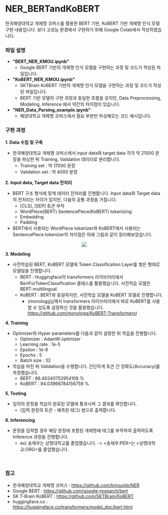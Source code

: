 # NER_BERTandKoBERT
한국해양대학교 개체명 코퍼스를 활용한 BERT 기반, KoBERT 기반 개체명 인식 모델 구현 내용입니다. 보다 고성능 환경에서 구현하기 위해 Google Colab에서 작성하였습니다.

### **파일 설명**
+ **"BERT_NER_KMOU.ipynb"**
  + Google BERT 기반의 개체명 인식 모델을 구현하는 과정 및 코드가 작성된 파일입니다.
+ **"KoBERT_NER_KMOU.ipynb"**
  + SKTBrain KoBERT 기반의 개체명 인식 모델을 구현하는 과정 및 코드가 작성된 파일입니다.
  + BERT 기반 모델의 구현 과정과 동일한 흐름을 갖지만, Data Preprocessing, Modeling, Inference 에서 약간의 차이점이 있습니다.
+ **"NER_Data_Parsing_example.ipynb"**
  + 해양대학교 개체명 코퍼스에서 필요 부분만 파싱해오는 코드 예시입니다.


### **구현 과정**
**1. Data 수집 및 구축**
+ 한국해양대학교 개체명 코퍼스에서 input data와 target data 각각 약 21000 문장을 파싱한 뒤 Training, Validation 데이터로 분리합니다.
  + Training set : 약 17000 문장
  + Validation set : 약 4000 문장

**2. Input data, Target data 전처리**
+ BERT 구조 형식에 맞게 데이터 전처리를 진행합니다. Input data와 Target data의 전처리는 차이가 있지만, 다음의 공통 과정을 거칩니다.
  + [CLS], [SEP] 토큰 부착
  + WordPiece(BERT) SentencePiece(KoBERT) tokenizing
  + Embedding
  + Padding
+ BERT에서 사용되는 WordPiece tokenizer와 KoBERT에서 사용되는 SentencePiece tokenizer의 차이점은 아래 그림과 같이 정리해보았습니다.
<p align="center"><img src="https://user-images.githubusercontent.com/46772883/112106822-7d453980-8bf1-11eb-9ba2-b6ace999d65e.png"/></p>

**3. Modeling**
+ 사전학습된 BERT, KoBERT 모델에 Token Classification Layer를 쌓은 형태로 모델링을 진행합니다.
  + BERT : Huggingface의 transformers 라이브러리에서 BertForTokenClassification 클래스를 활용했습니다. 사전학습 모델은 BERT-multilingual.
  + KoBERT : BERT와 동일하지만, 사전학습 모델을 KoBERT 모델로 진행합니다. 
    + (monologg님께서 transformers 라이브러리에서 바로 KoBERT를 사용할 수 있도록 설정하신 것을 활용했습니다. https://github.com/monologg/KoBERT-Transformers)

**4. Training**
+ Optimizer와 Hyper parameters를 다음과 같이 설정한 뒤 학습을 진행합니다.
  + Optimizer : AdamW optimizer
  + Learning rate : 1e-5
  + Epsilon : 1e-8
  + Epochs : 5
  + Batch size : 32
+ 학습을 마친 뒤 Validation을 수행합니다. 간단하게 토큰 간 정확도(Accuracy)를 측정했습니다.
  + BERT : 88.40340752954108 %
  + KoBERT : 94.03966784156759 %

**5. Testing**
+ 임의의 문장을 학습이 완료된 모델에 통과시켜 그 결과를 확인합니다.
  + (입력 문장의 토큰 - 예측된 태그) 쌍으로 출력합니다.

**6. Inferencing**
+ 문장을 입력할 경우 해당 문장에 포함된 개체명에 태그를 부착하여 출력하도록 Inference 과정을 진행합니다.
    + ex) 송재우는 상명대학교를 졸업했습니다. -> <송재우:PER>는 <상명대학교:ORG>를 졸업했습니다.


<br>

### **참고**
+ 한국해양대학교 개체명 코퍼스 : https://github.com/kmounlp/NER
+ Google BERT : https://github.com/google-research/bert
+ SK T-Brain KoBERT : https://github.com/SKTBrain/KoBERT
+ huggingface.co : https://huggingface.co/transformers/model_doc/bert.html
